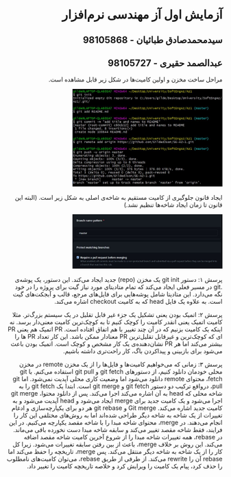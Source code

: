 <div dir="rtl">

# آزمایش اول آز مهندسی نرم‌افزار

## سیدمحمدصادق طبائیان - 98105868

## عبدالصمد حقیری - 98105727



مراحل ساخت مخزن و اولین کامیت‌ها در شکل زیر قابل مشاهده است.

<img src="./init.JPG" width="350px">

ایجاد قانون جلوگیری از کامیت مستقیم به شاخه‌ی اصلی به شکل زیر است. (البته این قانون تا زمان ایجاد شاخه‌ها تنظیم نشد.)

<img src="./branchProtection.JPG" width="350px">

پرسش ۱: دستور git init یک مخزن (repo) جدید ایجاد می‌کند. این دستور، یک پوشه‌ی .git در مسیر فعلی ایجاد می‌کند که تمام متادیتای مورد نیاز گیت برای پروژه را در خود نگه می‌دارد. این متادیتا شامل پوشه‌هایی برای فایل‌های مرجع، قالب و آبجکت‌های گیت است. به علاوه یک فایل head که به کامیت checkout اشاره می‌کند. 

پرسش ۲: اتمیک بودن یعنی تشکیل یک جزء غیر قابل تقلیل در یک سیستم بزرگ‌تر. مثلا کامیت اتمیک یعنی انقدر کامیت را کوچک کنیم تا به کوچک‌ترین کامیت معنی‌دار برسد. نه اینکه یک کامیت بزنیم که در آن چند تغییر با هم اتفاق افتاده است. PR اتمیک هم یعنی PR ای که کوچک‌ترین و غیرقابل تقلیل‌ترین PR معنادار ممکن باشد. این کار تعداد PR ها را بیشتر می‌کند اما هر PR نشان‌دهنده‌ی یک کار مشخص و کوچک است.
اتمیک بودن باعث می‌شود برای بازبینی و پیداکردن باگ، کار راحت‌تری داشته باشیم.

پرسش ۳: زمانی که می‌خواهیم کامیت‌ها و فایل‌ها را از یک مخزن remote در مخزن محلی خودمان دانلود کنیم، از دستورهای git fetch و git pull استفاده می‌کنم.
با git fetch، محتوای remote دانلود می‌شود اما وضعیت کاری محلی آپدیت نمی‌شود. اما git pull، درواقع ترکیب دو دستور git fetch و git merge است. ابتدا یک git fetch را به شاخه محلی که head به آن اشاره می‌کند اجرا می‌کند. پس از دانلود محتوا، git merge اجرا می‌شود و یک کامیت جدید برای merge ایجاد می‌شود و head آپدیت می‌شود و به کامیت جدید اشاره می‌کند.
Git merge و git rebase هر دو برای یکپارچه‌سازی و ادغام تغییرات از یک شاخه به شاخه دیگر طراحی شده‌اند اما به روش‌های مختلفی این کار را انجام می‌دهند.
در merge، محتوای شاخه مبدا را با شاخه مقصد یکپارچه می‌کنیم. در این فرایند، فقط شاخه مقصد تغییر می‌کند و سابقه شاخه مبدا دست نخورده باقی می‌ماند.
در rebase، همه تغییرات 	شاخه مبدا را از شروع آخرین کامیت شاخه مقصد اضافه می‌کند. این روش بر خلاف merge، باعث از بین رفتن سابقه تغییرات می‌شود. زیرا کل کار را از یک شاخه به شاخه دیگر منتقل می‌کند.
پس merge، تاریخچه را حفظ می‌کند اما rebase آن را rewrite می‌کند. از طرفی از طریق rebase، می‌توان کامیت‌های نامطلوب را حذف کرد، پیام یک کامیت را ویرایش کرد و خلاصه تاریخچه کامیت را تغییر داد.

</div>

